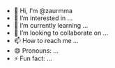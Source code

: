 - 👋 Hi, I’m @zaurmma
- 👀 I’m interested in ...
- 🌱 I’m currently learning ...
- 💞️ I’m looking to collaborate on ...
- 📫 How to reach me ...
- 😄 Pronouns: ...
- ⚡ Fun fact: ...

<!---
zaurmma/zaurmma is a ✨ special ✨ repository because its `README.md` (this file) appears on your GitHub profile.
You can click the Preview link to take a look at your changes.
--->
